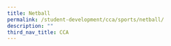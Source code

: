 ```yaml
---
title: Netball
permalink: /student-development/cca/sports/netball/
description: ""
third_nav_title: CCA
---
```

